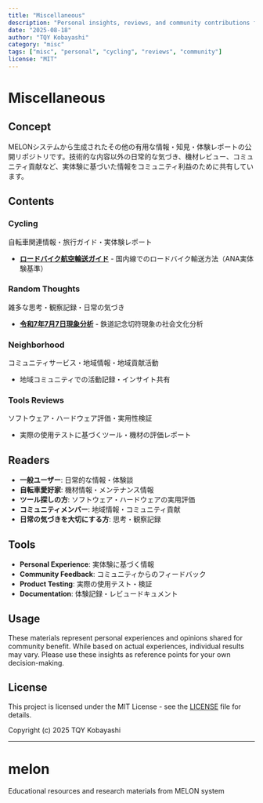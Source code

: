 ```yaml
---
title: "Miscellaneous"
description: "Personal insights, reviews, and community contributions from MELON system"
date: "2025-08-18"
author: "TQY Kobayashi"
category: "misc"
tags: ["misc", "personal", "cycling", "reviews", "community"]
license: "MIT"
---
```

# Miscellaneous

## Concept

MELONシステムから生成されたその他の有用な情報・知見・体験レポートの公開リポジトリです。技術的な内容以外の日常的な気づき、機材レビュー、コミュニティ貢献など、実体験に基づいた情報をコミュニティ利益のために共有しています。

## Contents

### Cycling
自転車関連情報・旅行ガイド・実体験レポート
- **[ロードバイク航空輸送ガイド](cycling/bicycle-packing-tips-airline-travel.md)** - 国内線でのロードバイク輸送方法（ANA実体験基準）

### Random Thoughts
雑多な思考・観察記録・日常の気づき
- **[令和7年7月7日現象分析](random-thoughts/the-reiwa-7-7-7-phenomenon-railway-culture-born-fr.md)** - 鉄道記念切符現象の社会文化分析

### Neighborhood
コミュニティサービス・地域情報・地域貢献活動
- 地域コミュニティでの活動記録・インサイト共有

### Tools Reviews
ソフトウェア・ハードウェア評価・実用性検証
- 実際の使用テストに基づくツール・機材の評価レポート

## Readers

- **一般ユーザー**: 日常的な情報・体験談
- **自転車愛好家**: 機材情報・メンテナンス情報
- **ツール探しの方**: ソフトウェア・ハードウェアの実用評価
- **コミュニティメンバー**: 地域情報・コミュニティ貢献
- **日常の気づきを大切にする方**: 思考・観察記録

## Tools

- **Personal Experience**: 実体験に基づく情報
- **Community Feedback**: コミュニティからのフィードバック
- **Product Testing**: 実際の使用テスト・検証
- **Documentation**: 体験記録・レビュードキュメント

## Usage

These materials represent personal experiences and opinions shared for community benefit. While based on actual experiences, individual results may vary. Please use these insights as reference points for your own decision-making.

## License

This project is licensed under the MIT License - see the [LICENSE](../LICENSE) file for details.

Copyright (c) 2025 TQY Kobayashi

---

# melon
Educational resources and research materials from MELON system
